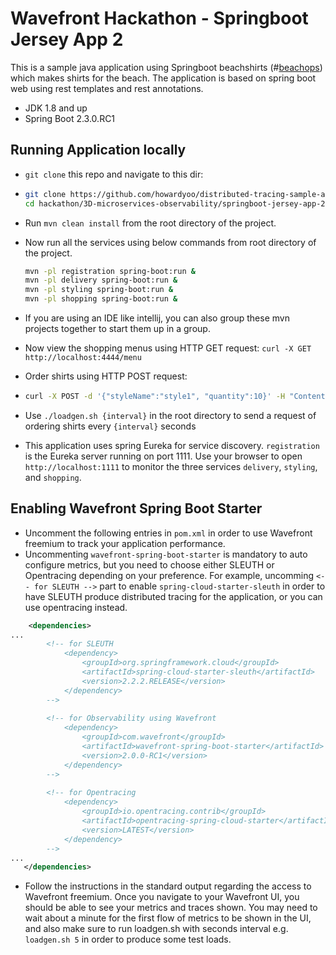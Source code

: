 # Wavefront Hackathon - Springboot Jersey App 2

This is a sample java application using Springboot beachshirts (#[beachops](https://medium.com/@matthewzeier/thoughts-from-an-operations-wrangler-how-we-use-alerts-to-monitor-wavefront-71329c5e57a8)) 
which makes shirts for the beach. The application is based on spring boot web using rest templates and rest annotations.
- JDK 1.8 and up
- Spring Boot 2.3.0.RC1

## Running Application locally 

- `git clone` this repo and navigate to this dir:

- ```bash
  git clone https://github.com/howardyoo/distributed-tracing-sample-apps/
  cd hackathon/3D-microservices-observability/springboot-jersey-app-2
  ```
- Run `mvn clean install` from the root directory of the project.

- Now run all the services using below commands from root directory of the project.

  ```bash
  mvn -pl registration spring-boot:run &
  mvn -pl delivery spring-boot:run &
  mvn -pl styling spring-boot:run &
  mvn -pl shopping spring-boot:run &
  ```
- If you are using an IDE like intellij, you can also group these mvn projects together to start them up in a group.

- Now view the shopping menus using HTTP GET request: `curl -X GET http://localhost:4444/menu`

- Order shirts using HTTP POST request:

- ```bash
  curl -X POST -d '{"styleName":"style1", "quantity":10}' -H "Content-Type: application/json" http://localhost:4444/order
  ```

- Use `./loadgen.sh {interval}` in the root directory to send a request of ordering shirts every `{interval}` seconds

- This application uses spring Eureka for service discovery. `registration` is the Eureka server running on port 1111. 
  Use your browser to open `http://localhost:1111` to monitor the three services `delivery`, `styling`, and `shopping`.
  
## Enabling Wavefront Spring Boot Starter ##
- Uncomment the following entries in `pom.xml` in order to use Wavefront freemium to track your application performance.
- Uncommenting `wavefront-spring-boot-starter` is mandatory to auto configure metrics, but you need to choose either
  SLEUTH or Opentracing depending on your preference. For example, uncomming `<-- for SLEUTH -->` part to enable 
  `spring-cloud-starter-sleuth` in order to have SLEUTH produce distributed tracing for the application, or you can
  use opentracing instead.
```xml
	<dependencies>
...
        <!-- for SLEUTH
        	<dependency>
        		<groupId>org.springframework.cloud</groupId>
        		<artifactId>spring-cloud-starter-sleuth</artifactId>
        		<version>2.2.2.RELEASE</version>
        	</dependency>
        -->
        
        <!-- for Observability using Wavefront
        	<dependency>
        		<groupId>com.wavefront</groupId>
        		<artifactId>wavefront-spring-boot-starter</artifactId>
        		<version>2.0.0-RC1</version>
        	</dependency>
        -->
        
        <!-- for Opentracing
        	<dependency>
          		<groupId>io.opentracing.contrib</groupId>
          		<artifactId>opentracing-spring-cloud-starter</artifactId>
        		<version>LATEST</version>
        	</dependency>
        -->
...
   </dependencies>
```
- Follow the instructions in the standard output regarding the access to Wavefront freemium. Once you navigate to your Wavefront UI,
  you should be able to see your metrics and traces shown. You may need to wait about a minute for the first flow of metrics to be shown
  in the UI, and also make sure to run loadgen.sh with seconds interval e.g. `loadgen.sh 5` in order to produce some test loads.
